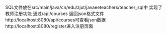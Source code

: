 SQL文件放在src/main/java/cn/edu/zjut/javaeeteachers/teacher_sql中
实现了教师注册功能 通过/api/courses 返回json格式文件
http://localhost:8080/api/courses可查看json数据
http://localhost:8080/register进入注册页面
